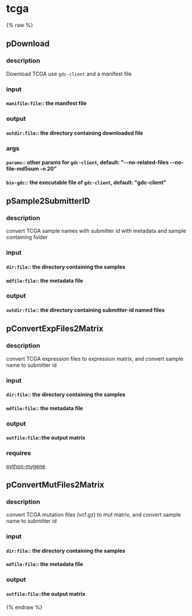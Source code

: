 # tcga
<!-- toc -->
{% raw %}

## pDownload

### description
Download TCGA use `gdc-client` and a manifest file

### input
#### `manifile:file`:: the manifest file  

### output
#### `outdir:file`::   the directory containing downloaded file  

### args
#### `params`::        other params for `gdc-client`, default: "--no-related-files --no-file-md5sum -n 20"  
#### `bin-gdc`::       the executable file of `gdc-client`, default: "gdc-client"  

## pSample2SubmitterID

### description
convert TCGA sample names with submitter id with metadata and sample containing folder

### input
#### `dir:file`::    the directory containing the samples  
#### `mdfile:file`:: the metadata file  

### output
#### `outdir:file`:: the directory containing submitter-id named files  

## pConvertExpFiles2Matrix

### description
convert TCGA expression files to expression matrix, and convert sample name to submitter id

### input
#### `dir:file`::    the directory containing the samples  
#### `mdfile:file`:: the metadata file  

### output
#### `outfile:file`::the output matrix  

### requires
[python-mygene](https://pypi.python.org/pypi/mygene/3.0.0)

## pConvertMutFiles2Matrix

### description
convert TCGA mutation files (vcf.gz) to mut matrix, and convert sample name to submitter id

### input
#### `dir:file`::    the directory containing the samples  
#### `mdfile:file`:: the metadata file  

### output
#### `outfile:file`::the output matrix  
{% endraw %}
